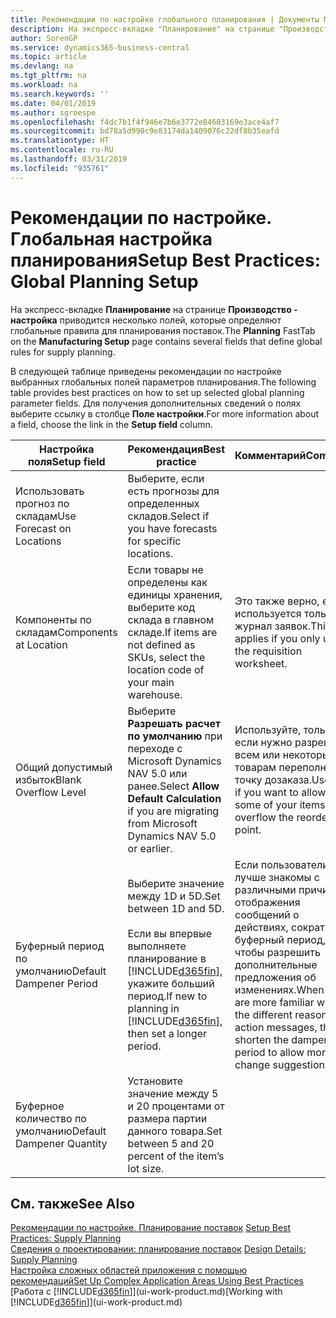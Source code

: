 ```yaml
---
title: Рекомендации по настройке глобального планирования | Документы Майкрософт
description: На экспресс-вкладке "Планирование" на странице "Производство - настройка" приводится несколько полей, которые определяют глобальные правила для планирования поставок.
author: SorenGP
ms.service: dynamics365-business-central
ms.topic: article
ms.devlang: na
ms.tgt_pltfrm: na
ms.workload: na
ms.search.keywords: ''
ms.date: 04/01/2019
ms.author: sgroespe
ms.openlocfilehash: f4dc7b1f4f946e7b6e3772e84603169e3ace4af7
ms.sourcegitcommit: bd78a5d990c9e83174da1409076c22df8b35eafd
ms.translationtype: HT
ms.contentlocale: ru-RU
ms.lasthandoff: 03/31/2019
ms.locfileid: "935761"
---
```

# <a name="setup-best-practices-global-planning-setup"></a><span data-ttu-id="db92d-103">Рекомендации по настройке. Глобальная настройка планирования</span><span class="sxs-lookup"><span data-stu-id="db92d-103">Setup Best Practices: Global Planning Setup</span></span>
<span data-ttu-id="db92d-104">На экспресс-вкладке **Планирование** на странице **Производство - настройка** приводится несколько полей, которые определяют глобальные правила для планирования поставок.</span><span class="sxs-lookup"><span data-stu-id="db92d-104">The **Planning** FastTab on the **Manufacturing Setup** page contains several fields that define global rules for supply planning.</span></span>  

 <span data-ttu-id="db92d-105">В следующей таблице приведены рекомендации по настройке выбранных глобальных полей параметров планирования.</span><span class="sxs-lookup"><span data-stu-id="db92d-105">The following table provides best practices on how to set up selected global planning parameter fields.</span></span> <span data-ttu-id="db92d-106">Для получения дополнительных сведений о полях выберите ссылку в столбце **Поле настройки**.</span><span class="sxs-lookup"><span data-stu-id="db92d-106">For more information about a field, choose the link in the **Setup field** column.</span></span>  

|<span data-ttu-id="db92d-107">Настройка поля</span><span class="sxs-lookup"><span data-stu-id="db92d-107">Setup field</span></span>|<span data-ttu-id="db92d-108">Рекомендация</span><span class="sxs-lookup"><span data-stu-id="db92d-108">Best practice</span></span>|<span data-ttu-id="db92d-109">Комментарий</span><span class="sxs-lookup"><span data-stu-id="db92d-109">Comment</span></span>|  
|-----------------|-------------------|-------------|  
|<span data-ttu-id="db92d-110">Использовать прогноз по складам</span><span class="sxs-lookup"><span data-stu-id="db92d-110">Use Forecast on Locations</span></span>|<span data-ttu-id="db92d-111">Выберите, если есть прогнозы для определенных складов.</span><span class="sxs-lookup"><span data-stu-id="db92d-111">Select if you have forecasts for specific locations.</span></span>||  
|<span data-ttu-id="db92d-112">Компоненты по складам</span><span class="sxs-lookup"><span data-stu-id="db92d-112">Components at Location</span></span>|<span data-ttu-id="db92d-113">Если товары не определены как единицы хранения, выберите код склада в главном складе.</span><span class="sxs-lookup"><span data-stu-id="db92d-113">If items are not defined as SKUs, select the location code of your main warehouse.</span></span>|<span data-ttu-id="db92d-114">Это также верно, если используется только журнал заявок.</span><span class="sxs-lookup"><span data-stu-id="db92d-114">This also applies if you only use the requisition worksheet.</span></span>|  
|<span data-ttu-id="db92d-115">Общий допустимый избыток</span><span class="sxs-lookup"><span data-stu-id="db92d-115">Blank Overflow Level</span></span>|<span data-ttu-id="db92d-116">Выберите **Разрешать расчет по умолчанию** при переходе с Microsoft Dynamics NAV 5.0 или ранее.</span><span class="sxs-lookup"><span data-stu-id="db92d-116">Select **Allow Default Calculation** if you are migrating from Microsoft Dynamics NAV 5.0 or earlier.</span></span>|<span data-ttu-id="db92d-117">Используйте, только если нужно разрешить всем или некоторым товарам переполнять точку дозаказа.</span><span class="sxs-lookup"><span data-stu-id="db92d-117">Use only if you want to allow all or some of your items to overflow the reorder point.</span></span>|  
|<span data-ttu-id="db92d-118">Буферный период по умолчанию</span><span class="sxs-lookup"><span data-stu-id="db92d-118">Default Dampener Period</span></span>|<span data-ttu-id="db92d-119">Выберите значение между 1D и 5D.</span><span class="sxs-lookup"><span data-stu-id="db92d-119">Set between 1D and 5D.</span></span><br /><br /> <span data-ttu-id="db92d-120">Если вы впервые выполняете планирование в [!INCLUDE[d365fin](includes/d365fin_md.md)], укажите больший период.</span><span class="sxs-lookup"><span data-stu-id="db92d-120">If new to planning in [!INCLUDE[d365fin](includes/d365fin_md.md)], then set a longer period.</span></span>|<span data-ttu-id="db92d-121">Если пользователи лучше знакомы с различными причинами отображения сообщений о действиях, сократите буферный период, чтобы разрешить дополнительные предложения об изменениях.</span><span class="sxs-lookup"><span data-stu-id="db92d-121">When users are more familiar with the different reasons for action messages, then shorten the dampener period to allow more change suggestions.</span></span>|  
|<span data-ttu-id="db92d-122">Буферное количество по умолчанию</span><span class="sxs-lookup"><span data-stu-id="db92d-122">Default Dampener Quantity</span></span>|<span data-ttu-id="db92d-123">Установите значение между 5 и 20 процентами от размера партии данного товара.</span><span class="sxs-lookup"><span data-stu-id="db92d-123">Set between 5 and 20 percent of the item’s lot size.</span></span>||  

## <a name="see-also"></a><span data-ttu-id="db92d-124">См. также</span><span class="sxs-lookup"><span data-stu-id="db92d-124">See Also</span></span>  
 <span data-ttu-id="db92d-125">[Рекомендации по настройке. Планирование поставок](setup-best-practices-supply-planning.md) </span><span class="sxs-lookup"><span data-stu-id="db92d-125">[Setup Best Practices: Supply Planning](setup-best-practices-supply-planning.md) </span></span>  
 <span data-ttu-id="db92d-126">[Сведения о проектировании: планирование поставок](design-details-supply-planning.md) </span><span class="sxs-lookup"><span data-stu-id="db92d-126">[Design Details: Supply Planning](design-details-supply-planning.md) </span></span>  
 [<span data-ttu-id="db92d-127">Настройка сложных областей приложения с помощью рекомендаций</span><span class="sxs-lookup"><span data-stu-id="db92d-127">Set Up Complex Application Areas Using Best Practices</span></span>](set-up-complex-application-areas-using-best-practices.md)  
 <span data-ttu-id="db92d-128">[Работа с [!INCLUDE[d365fin](includes/d365fin_md.md)]](ui-work-product.md)</span><span class="sxs-lookup"><span data-stu-id="db92d-128">[Working with [!INCLUDE[d365fin](includes/d365fin_md.md)]](ui-work-product.md)</span></span>
